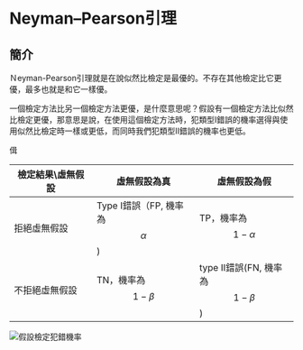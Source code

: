 # Neyman–Pearson引理

## 簡介

Ｎeyman-Pearson引理就是在說似然比檢定是最優的。不存在其他檢定比它更優，最多也就是和它一樣優。

一個檢定方法比另一個檢定方法更優，是什麼意思呢？假設有一個檢定方法比似然比檢定更優，那意思是說，在使用這個檢定方法時，犯類型I錯誤的機率選得與使用似然比檢定時一樣或更低，而同時我們犯類型II錯誤的機率也更低。

偮

| 檢定結果\虛無假設 | 虛無假設為真                      | 虛無假設為假                        |
| --------- | --------------------------- | ----------------------------- |
| 拒絕虛無假設    | Type I錯誤（FP, 機率為$$\alpha$$) | TP，機率為$$1-\alpha$$            |
| 不拒絕虛無假設   | TN，機率為$$1-\beta$$           | type II錯誤(FN, 機率為$$1-\beta$$) |

![假設檢定犯錯機率](../../.gitbook/assets/power\_of\_test-min.png)


